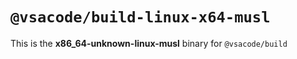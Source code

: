 # `@vsacode/build-linux-x64-musl`

This is the **x86_64-unknown-linux-musl** binary for `@vsacode/build`
